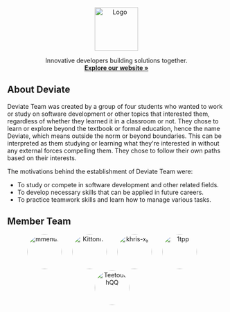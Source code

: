 ﻿<a name="readme-top"></a>

<!-- LOGO Team -->
<br />
<div align="center">
  <a href="/">
    <img src="https://avatars.githubusercontent.com/u/123091514?s=400&u=1305616b3410cc35a4716daf59ad0ce7b861bc56&v=4" alt="Logo" width="100" height="100">
  </a>

  <p align="center">
    Innovative developers building solutions together.
    <br />
    <a href="/"><strong>Explore our website »</strong></a>
  </p>
</div>

<!-- ABOUT THE PROJECT -->

## About Deviate

Deviate Team was created by a group of four students who wanted to work or study on software development or other topics that interested them, regardless of whether they learned it in a classroom or not. They chose to learn or explore beyond the textbook or formal education, hence the name Deviate, which means outside the norm or beyond boundaries. This can be interpreted as them studying or learning what they're interested in without any external forces compelling them. They chose to follow their own paths based on their interests.

The motivations behind the establishment of Deviate Team were:

- To study or compete in software development and other related fields.
- To develop necessary skills that can be applied in future careers.
- To practice teamwork skills and learn how to manage various tasks.

<!-- Member Team -->

## Member Team

[//]: contributor-faces

<div align="center">
<a href="https://github.com/mmenuu"><img src="https://avatars.githubusercontent.com/u/101879000?v=4" title="mmenuu" width="80" height="80" style="border-radius: 50px; margin-right: 20px;"></a>
<a href="https://github.com/Kittonn"><img src="https://avatars.githubusercontent.com/u/54632895?v=4" title="Kittonn" width="80" height="80" style="border-radius: 50px; margin-right: 20px;"></a>
<a href="https://github.com/khris-xp"><img src="https://avatars.githubusercontent.com/u/84142253?s=400&u=a3d16fabce88a103f58e2a40a764aeb1dd7ed3d4&v=4" title="khris-xp" width="80" height="80" style="border-radius: 50px; margin-right: 20px;"></a>
<a href="https://github.com/1tpp"><img src="https://avatars.githubusercontent.com/u/43726547?v=4" title="1tpp" width="80" height="80" style="border-radius: 50px; margin-right: 20px;"></a>
<a href="https://github.com/TeetouchQQ"><img src="https://avatars.githubusercontent.com/u/24198910?v=4" title="TeetouchQQ" width="80" height="80" style="border-radius: 50px; margin-right: 20px;"></a>
</div>

